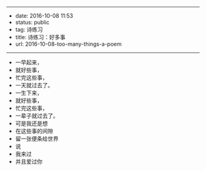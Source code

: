 - --
- date: 2016-10-08 11:53
- status: public
- tag: 诗练习
- title: 诗练习：好多事
- url: 2016-10-08-too-many-things-a-poem
- --
- 一早起来，
- 就好些事，
- 忙完这些事，
- 一天就过去了。
- 一生下来，
- 就好些事，
- 忙完这些事，
- 一辈子就过去了。
- 可是我还是想
- 在这些事的间隙
- 留一张便条给世界
- 说
- 我来过
- 并且爱过你
